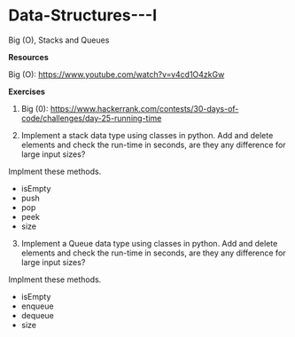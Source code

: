 # Data-Structures---I
Big (O), Stacks and Queues

**Resources**

Big (O): https://www.youtube.com/watch?v=v4cd1O4zkGw

**Exercises** 

1) Big (0): https://www.hackerrank.com/contests/30-days-of-code/challenges/day-25-running-time

2) Implement a stack data type using classes in python. Add and delete elements and check the run-time in seconds, are they any difference for large input sizes?

Implment these methods.

- isEmpty
- push
- pop
- peek
- size


3) Implement a Queue data type using classes in python. Add and delete elements and check the run-time in seconds, are they any difference for large input sizes?

Implment these methods.

- isEmpty
- enqueue
- dequeue
- size



